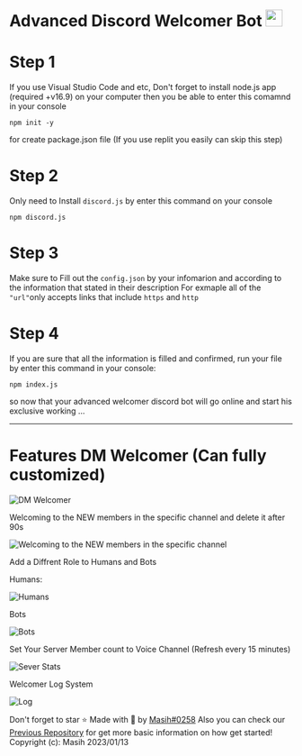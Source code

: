 # Advanced Discord Welcomer Bot <img src="https://raw.githubusercontent.com/MartinHeinz/MartinHeinz/master/wave.gif" width="30px">

# Step 1
If you use Visual Studio Code and etc, Don't forget to install node.js app (required +v16.9) on your computer then you be able to enter this comamnd in your console
```
npm init -y
```
for create package.json file (If you use replit you easily can skip this step)
# Step 2
Only need to Install `discord.js` by enter this command on your console
```
npm discord.js
```
# Step 3
Make sure to Fill out the `config.json` by your infomarion and according to the information that stated in their description
For exmaple all of the `"url"`only accepts links that include `https` and `http`

# Step 4
If you are sure that all the information is filled and confirmed, run your file by enter this command in your console:
```
npm index.js
```
so now that your advanced welcomer discord bot will go online and start his exclusive working ...
<hr>

# Features DM Welcomer (Can fully customized)

![DM Welcomer](https://cdn.discordapp.com/attachments/970232277437124659/1144628454537572402/Screenshot_2023-08-25_171518.png) 


Welcoming to the NEW members in the specific channel and delete it after 90s

![Welcoming to the NEW members in the specific channel](https://cdn.discordapp.com/attachments/970232277437124659/1144625457917071381/Screenshot_2023-08-21_222856.png) 

Add a Diffrent Role to Humans and Bots


Humans:

![Humans](https://cdn.discordapp.com/attachments/970232277437124659/1144625458466537492/Screenshot_2023-08-21_222559.png)


Bots

![Bots](https://cdn.discordapp.com/attachments/970232277437124659/1144625458688823446/Screenshot_2023-08-21_224700.png)

Set Your Server Member count to Voice Channel (Refresh every 15 minutes)

![Sever Stats](https://cdn.discordapp.com/attachments/970232277437124659/1144625458193903757/Screenshot_2023-08-21_223230.png)

Welcomer Log System

![Log](https://cdn.discordapp.com/attachments/970232277437124659/1144625567883350189/Screenshot_2023-08-21_222734.png)

Don't forget to star ⭐
Made with 🤍 by [Masih#0258](https://discord.com/users/901765485341859911)
Also you can check our [Previous Repository](https://github.com/Masihdeveloper/Creating-Discord-Bot/edit/main/README.md) for get more basic information on how get started!
Copyright (c): Masih 2023/01/13

